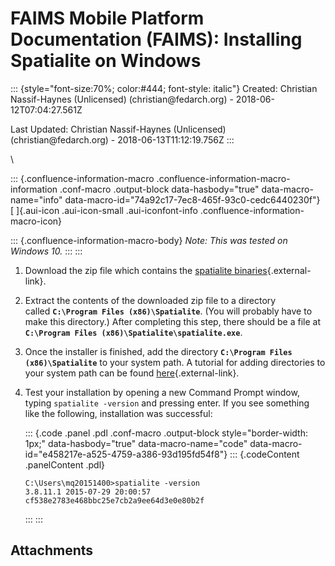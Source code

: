 FAIMS Mobile Platform Documentation (FAIMS): Installing Spatialite on Windows
=============================================================================

::: {style="font-size:70%; color:#444; font-style: italic"}
Created: Christian Nassif-Haynes (Unlicensed) (christian\@fedarch.org) -
2018-06-12T07:04:27.561Z

Last Updated: Christian Nassif-Haynes (Unlicensed)
(christian\@fedarch.org) - 2018-06-13T11:12:19.756Z
:::

<div>

\

::: {.confluence-information-macro .confluence-information-macro-information .conf-macro .output-block data-hasbody="true" data-macro-name="info" data-macro-id="74a92c17-7ec8-465f-93c0-cedc6440230f"}
[ ]{.aui-icon .aui-icon-small .aui-iconfont-info
.confluence-information-macro-icon}

::: {.confluence-information-macro-body}
*Note: This was tested on Windows 10.*
:::
:::

1.  Download the zip file which contains the [spatialite
    binaries](http://www.gaia-gis.it/gaia-sins/windows-bin-x86/spatialite-4.3.0a-win-x86.7z){.external-link}.
2.  Extract the contents of the downloaded zip file to a directory
    called **`C:\Program Files (x86)\Spatialite`**. (You will probably
    have to make this directory.) After completing this step, there
    should be a file at
    **`C:\Program Files (x86)\Spatialite\spatialite.exe`**.
3.  Once the installer is finished, add the directory
    **`C:\Program Files (x86)\Spatialite`** to your system path. A
    tutorial for adding directories to your system path can be found
    [here](https://www.howtogeek.com/118594/how-to-edit-your-system-path-for-easy-command-line-access/){.external-link}.
4.  Test your installation by opening a new Command Prompt window,
    typing `spatialite -version` and pressing enter. If you see
    something like the following, installation was successful:

    ::: {.code .panel .pdl .conf-macro .output-block style="border-width: 1px;" data-hasbody="true" data-macro-name="code" data-macro-id="e458217e-a525-4759-a386-93d195fd54f8"}
    ::: {.codeContent .panelContent .pdl}
    ``` {.syntaxhighlighter-pre data-syntaxhighlighter-params="brush: java; gutter: false; theme: Confluence" data-theme="Confluence"}
    C:\Users\mq20151400>spatialite -version
    3.8.11.1 2015-07-29 20:00:57 cf538e2783e468bbc25e7cb2a9ee64d3e0e80b2f
    ```
    :::
    :::

</div>

Attachments
-----------
